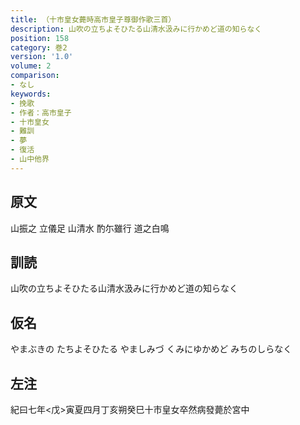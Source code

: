 ```yaml
---
title: （十市皇女薨時高市皇子尊御作歌三首）
description: 山吹の立ちよそひたる山清水汲みに行かめど道の知らなく
position: 158
category: 巻2
version: '1.0'
volume: 2
comparison:
- なし
keywords:
- 挽歌
- 作者：高市皇子
- 十市皇女
- 難訓
- 夢
- 復活
- 山中他界
---
```


## 原文

山振之 立儀足 山清水 酌尓雖行 道之白鳴

## 訓読

山吹の立ちよそひたる山清水汲みに行かめど道の知らなく

## 仮名

やまぶきの たちよそひたる やましみづ くみにゆかめど みちのしらなく

## 左注

紀曰七年<戊>寅夏四月丁亥朔癸巳十市皇女卒然病發薨於宮中
